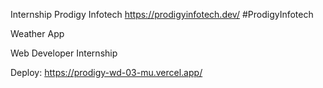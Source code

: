 Internship Prodigy Infotech
https://prodigyinfotech.dev/
#ProdigyInfotech

Weather App

Web Developer Internship

Deploy:
https://prodigy-wd-03-mu.vercel.app/
